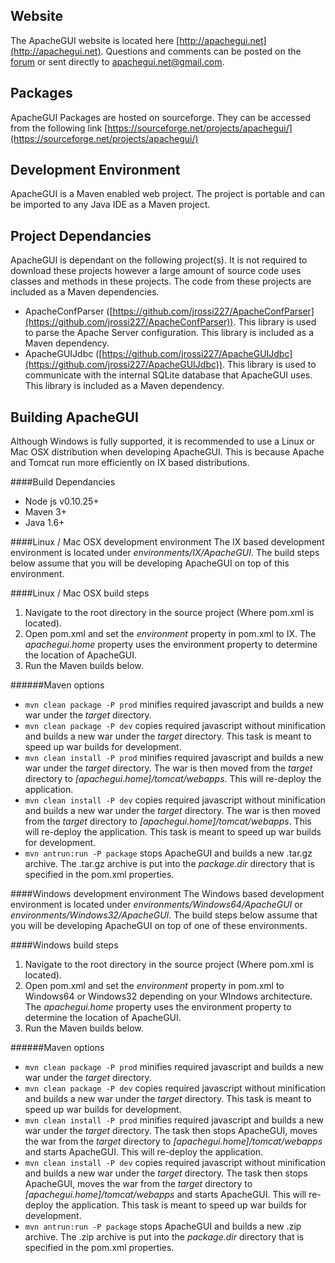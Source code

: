 Website 
---------------

The ApacheGUI website is located here [http://apachegui.net](http://apachegui.net). Questions and comments can be posted on the [forum](http://forum.apachegui.net) or sent directly to apachegui.net@gmail.com.

Packages
----------------

ApacheGUI Packages are hosted on sourceforge. They can be accessed from the following link [https://sourceforge.net/projects/apachegui/](https://sourceforge.net/projects/apachegui/)


Development Environment
---------------

ApacheGUI is a Maven enabled web project. The project is portable and can be imported to any Java IDE as a Maven project.  

Project Dependancies
---------------

ApacheGUI is dependant on the following project(s). It is not required to download these projects however a large amount of source code uses classes and methods in these projects. The code from these projects are included as a Maven dependencies.

- ApacheConfParser ([https://github.com/jrossi227/ApacheConfParser](https://github.com/jrossi227/ApacheConfParser)). This library is used to parse the Apache Server configuration. This library is included as a Maven dependency.
- ApacheGUIJdbc ([https://github.com/jrossi227/ApacheGUIJdbc](https://github.com/jrossi227/ApacheGUIJdbc)). This library is used to communicate with the internal SQLite database that ApacheGUI uses. This library is included as a Maven dependency.

Building ApacheGUI
----------------

Although Windows is fully supported, it is recommended to use a Linux or Mac OSX distribution when developing ApacheGUI. This is because Apache and Tomcat run more efficiently on IX based distributions.

####Build Dependancies

- Node js v0.10.25+
- Maven 3+
- Java 1.6+

####Linux / Mac OSX development environment
The IX based development environment is located under *environments/IX/ApacheGUI*. The build steps below assume that you will be developing ApacheGUI on top of this environment.

####Linux / Mac OSX build steps
1. Navigate to the root directory in the source project (Where pom.xml is located).
2. Open pom.xml and set the *environment* property in pom.xml to IX. The *apachegui.home* property uses the environment property to determine the location of ApacheGUI.
3. Run the Maven builds below.

######Maven options
- ```mvn clean package -P prod``` minifies required javascript and builds a new war under the *target* directory. 
- ```mvn clean package -P dev``` copies required javascript without minification and builds a new war under the *target* directory. This task is meant to speed up war builds for development. 
- ```mvn clean install -P prod``` minifies required javascript and builds a new war under the *target* directory. The war is then moved from the *target* directory to *[apachegui.home]/tomcat/webapps*. This will re-deploy the application.
- ```mvn clean install -P dev``` copies required javascript without minification and builds a new war under the *target* directory. The war is then moved from the *target* directory to *[apachegui.home]/tomcat/webapps*. This will re-deploy the application. This task is meant to speed up war builds for development. 
- ```mvn antrun:run -P package``` stops ApacheGUI and builds a new .tar.gz archive. The .tar.gz archive is put into the *package.dir* directory that is specified in the pom.xml properties.

####Windows development environment
The Windows based development environment is located under *environments/Windows64/ApacheGUI* or *environments/Windows32/ApacheGUI*. The build steps below assume that you will be developing ApacheGUI on top of one of these environments.

####Windows build steps
1. Navigate to the root directory in the source project (Where pom.xml is located).
2. Open pom.xml and set the *environment* property in pom.xml to Windows64 or Windows32 depending on your WIndows architecture. The *apachegui.home* property uses the environment property to determine the location of ApacheGUI.
3. Run the Maven builds below.

######Maven options
- ```mvn clean package -P prod``` minifies required javascript and builds a new war under the *target* directory. 
- ```mvn clean package -P dev``` copies required javascript without minification and builds a new war under the *target* directory. This task is meant to speed up war builds for development. 
- ```mvn clean install -P prod``` minifies required javascript and builds a new war under the *target* directory. The task then stops ApacheGUI, moves the war from the *target* directory to *[apachegui.home]/tomcat/webapps* and starts ApacheGUI. This will re-deploy the application.
- ```mvn clean install -P dev``` copies required javascript without minification and builds a new war under the *target* directory. The task then stops ApacheGUI, moves the war from the *target* directory to *[apachegui.home]/tomcat/webapps* and starts ApacheGUI. This will re-deploy the application. This task is meant to speed up war builds for development. 
- ```mvn antrun:run -P package``` stops ApacheGUI and builds a new .zip archive. The .zip archive is put into the *package.dir* directory that is specified in the pom.xml properties.
